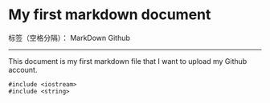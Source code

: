 # My first markdown document

标签（空格分隔）： MarkDown Github

---

This document is my first markdown file that I want to upload my Github account.


    #include <iostream>
    #include <string>




